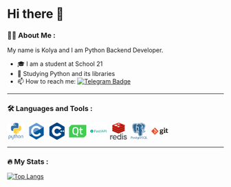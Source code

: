 <h1>
  Hi there 👋
</h1>

### :man_technologist: About Me :
My name is Kolya and I am Python Backend Developer.
- :mortar_board: I am a student at School 21
- :telescope: Studying Python and its libraries
- :mailbox: How to reach me: [![Telegram Badge](https://img.shields.io/badge/telegram-white)](http://t.me/krimem/)
---

### :hammer_and_wrench: Languages and Tools :
<div>
  <img src="https://github.com/devicons/devicon/blob/master/icons/python/python-original-wordmark.svg" title="Python 3.*" **alt="Python 3.*" width="40" height="40"/>&nbsp
  <img src="https://github.com/devicons/devicon/blob/master/icons/c/c-original.svg" title="C" **alt="C" width="40" height="40"/>&nbsp
  <img src="https://github.com/devicons/devicon/blob/master/icons/cplusplus/cplusplus-plain.svg" title="C++" **alt="C++" width="40" height="40"/>&nbsp
<!--   <img src="https://github.com/devicons/devicon/blob/master/icons/pytest/pytest-original-wordmark.svg" title="pytest" **alt="pytest" width="40" height="40"/>&nbsp -->
  <img src="https://github.com/devicons/devicon/blob/master/icons/qt/qt-original.svg" title="QT" **alt="QT" width="40" height="40"/>&nbsp
<!--   <img src="https://github.com/devicons/devicon/blob/master/icons/linux/linux-original.svg" title="Linux" **alt="Linux" width="40" height="40"/>&nbsp -->
  <img src="https://github.com/devicons/devicon/blob/master/icons/fastapi/fastapi-plain-wordmark.svg" title="FastAPI" **alt="FastAPI" width="40" height="40"/>&nbsp
<!--   <img src="https://github.com/devicons/devicon/blob/master/icons/django/django-plain-wordmark.svg" title="Django" **alt="Django" width="40" height="40"/>&nbsp -->
  <img src="https://github.com/devicons/devicon/blob/master/icons/redis/redis-original-wordmark.svg" title="Redis" **alt="Redis" width="40" height="40"/>&nbsp
  <img src="https://github.com/devicons/devicon/blob/master/icons/postgresql/postgresql-plain-wordmark.svg" title="PostgreSQL" **alt="PostgreSQL" width="40" height="40"/>&nbsp
<!--   <img src="https://github.com/devicons/devicon/blob/master/icons/docker/docker-original-wordmark.svg" title="Docker" **alt="Docker" width="40" height="40"/>&nbsp -->
<!--   <img src="https://github.com/devicons/devicon/blob/master/icons/postman/postman-original-wordmark.svg" title="Postman" **alt="Postman" width="40" height="40"/>&nbsp -->
<!--   <img src="https://github.com/devicons/devicon/blob/master/icons/mongodb/mongodb-original-wordmark.svg" title="mongoDB" **alt="mongoDB" width="40" height="40"/>&nbsp -->
  <img src="https://github.com/devicons/devicon/blob/master/icons/git/git-original-wordmark.svg" title="Git" **alt="Git" width="40" height="40"/>
<!--   <img src="https://github.com/devicons/devicon/blob/master/icons/apachekafka/apachekafka-original-wordmark.svg" title="Apache Kafka" **alt="Apache Kafka" width="40" height="40"/>&nbsp -->
</div>

---

### :fire: My Stats :
[![Top Langs](https://github-readme-stats.vercel.app/api/top-langs/?username=krimerkhex&layout=compact&theme=vision-friendly-dark)](https://github.com/anuraghazra/github-readme-stats)
